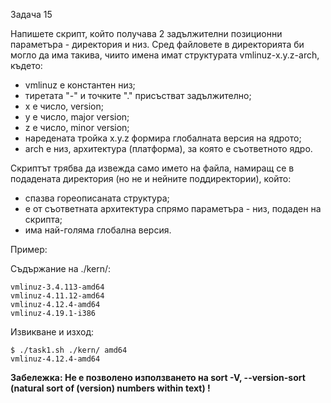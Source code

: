 Задача 15

Напишете скрипт, който получава 2 задължителни позиционни параметъра - директория и низ. 
Сред файловете в директорията би могло да има такива, чиито имена имат структурата vmlinuz-x.y.z-arch, където:

- vmlinuz е константен низ;
- тиретата "-" и точките "." присъстват задължително;
- х е число, version;
- у е число, major version;
- z е число, minor version;
- наредената тройка x.y.z формира глобалната версия на ядрото;
- arch е низ, архитектура (платформа), за която е съответното ядро.

Скриптът трябва да извежда само името на файла, намиращ се в подадената директория (но не и нейните поддиректории), който:
- спазва гореописаната структура;
- е от съответната архитектура спрямо параметъра - низ, подаден на скрипта;
- има най-голяма глобална версия.

Пример:

Съдържание на ./kern/:

```
vmlinuz-3.4.113-amd64
vmlinuz-4.11.12-amd64
vmlinuz-4.12.4-amd64
vmlinuz-4.19.1-i386
```

Извикване и изход:

```
$ ./task1.sh ./kern/ amd64
vmlinuz-4.12.4-amd64
```

**Забележка: Не е позволено използването на sort -V, --version-sort (natural sort of (version) numbers within text) !**
